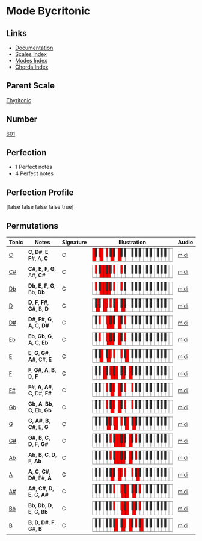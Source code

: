 # Mode Bycritonic

## Links

- [Documentation](index.md)
- [Scales Index](Scales.md)
- [Modes Index](Modes.md)
- [Chords Index](Chords.md)

## Parent Scale

[Thyritonic](ScaleThyritonic.md)

## Number

[601](https://ianring.com/musictheory/scales/601)

## Perfection

- 1 Perfect notes
- 4 Perfect notes

## Perfection Profile

[false false false false true]

## Permutations

| Tonic | Notes | Signature | Illustration | Audio |
|-------|-------|-----------|--------------|-------|
| [C](ModeCNaturalBycritonic.md) | **C**, **D#**, **E**, **F#**, A, **C** | C | ![CNaturalBycritonic](ModeCNaturalBycritonic.png) | [midi](https://github.com/edipermadi/music/blob/main/docs/ModeCNaturalBycritonic.mid?raw=true) |
| [C#](ModeCSharpBycritonic.md) | **C#**, **E**, **F**, **G**, A#, **C#** | C | ![CSharpBycritonic](ModeCSharpBycritonic.png) | [midi](https://github.com/edipermadi/music/blob/main/docs/ModeCSharpBycritonic.mid?raw=true) |
| [Db](ModeDFlatBycritonic.md) | **Db**, **E**, **F**, **G**, Bb, **Db** | C | ![DFlatBycritonic](ModeDFlatBycritonic.png) | [midi](https://github.com/edipermadi/music/blob/main/docs/ModeDFlatBycritonic.mid?raw=true) |
| [D](ModeDNaturalBycritonic.md) | **D**, **F**, **F#**, **G#**, B, **D** | C | ![DNaturalBycritonic](ModeDNaturalBycritonic.png) | [midi](https://github.com/edipermadi/music/blob/main/docs/ModeDNaturalBycritonic.mid?raw=true) |
| [D#](ModeDSharpBycritonic.md) | **D#**, **F#**, **G**, **A**, C, **D#** | C | ![DSharpBycritonic](ModeDSharpBycritonic.png) | [midi](https://github.com/edipermadi/music/blob/main/docs/ModeDSharpBycritonic.mid?raw=true) |
| [Eb](ModeEFlatBycritonic.md) | **Eb**, **Gb**, **G**, **A**, C, **Eb** | C | ![EFlatBycritonic](ModeEFlatBycritonic.png) | [midi](https://github.com/edipermadi/music/blob/main/docs/ModeEFlatBycritonic.mid?raw=true) |
| [E](ModeENaturalBycritonic.md) | **E**, **G**, **G#**, **A#**, C#, **E** | C | ![ENaturalBycritonic](ModeENaturalBycritonic.png) | [midi](https://github.com/edipermadi/music/blob/main/docs/ModeENaturalBycritonic.mid?raw=true) |
| [F](ModeFNaturalBycritonic.md) | **F**, **G#**, **A**, **B**, D, **F** | C | ![FNaturalBycritonic](ModeFNaturalBycritonic.png) | [midi](https://github.com/edipermadi/music/blob/main/docs/ModeFNaturalBycritonic.mid?raw=true) |
| [F#](ModeFSharpBycritonic.md) | **F#**, **A**, **A#**, **C**, D#, **F#** | C | ![FSharpBycritonic](ModeFSharpBycritonic.png) | [midi](https://github.com/edipermadi/music/blob/main/docs/ModeFSharpBycritonic.mid?raw=true) |
| [Gb](ModeGFlatBycritonic.md) | **Gb**, **A**, **Bb**, **C**, Eb, **Gb** | C | ![GFlatBycritonic](ModeGFlatBycritonic.png) | [midi](https://github.com/edipermadi/music/blob/main/docs/ModeGFlatBycritonic.mid?raw=true) |
| [G](ModeGNaturalBycritonic.md) | **G**, **A#**, **B**, **C#**, E, **G** | C | ![GNaturalBycritonic](ModeGNaturalBycritonic.png) | [midi](https://github.com/edipermadi/music/blob/main/docs/ModeGNaturalBycritonic.mid?raw=true) |
| [G#](ModeGSharpBycritonic.md) | **G#**, **B**, **C**, **D**, F, **G#** | C | ![GSharpBycritonic](ModeGSharpBycritonic.png) | [midi](https://github.com/edipermadi/music/blob/main/docs/ModeGSharpBycritonic.mid?raw=true) |
| [Ab](ModeAFlatBycritonic.md) | **Ab**, **B**, **C**, **D**, F, **Ab** | C | ![AFlatBycritonic](ModeAFlatBycritonic.png) | [midi](https://github.com/edipermadi/music/blob/main/docs/ModeAFlatBycritonic.mid?raw=true) |
| [A](ModeANaturalBycritonic.md) | **A**, **C**, **C#**, **D#**, F#, **A** | C | ![ANaturalBycritonic](ModeANaturalBycritonic.png) | [midi](https://github.com/edipermadi/music/blob/main/docs/ModeANaturalBycritonic.mid?raw=true) |
| [A#](ModeASharpBycritonic.md) | **A#**, **C#**, **D**, **E**, G, **A#** | C | ![ASharpBycritonic](ModeASharpBycritonic.png) | [midi](https://github.com/edipermadi/music/blob/main/docs/ModeASharpBycritonic.mid?raw=true) |
| [Bb](ModeBFlatBycritonic.md) | **Bb**, **Db**, **D**, **E**, G, **Bb** | C | ![BFlatBycritonic](ModeBFlatBycritonic.png) | [midi](https://github.com/edipermadi/music/blob/main/docs/ModeBFlatBycritonic.mid?raw=true) |
| [B](ModeBNaturalBycritonic.md) | **B**, **D**, **D#**, **F**, G#, **B** | C | ![BNaturalBycritonic](ModeBNaturalBycritonic.png) | [midi](https://github.com/edipermadi/music/blob/main/docs/ModeBNaturalBycritonic.mid?raw=true) |
